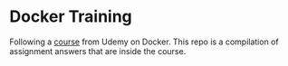 # Docker Training

Following a [course](https://www.udemy.com/course/docker-mastery/) from Udemy on Docker. This repo is a compilation of assignment answers that are inside the course.
